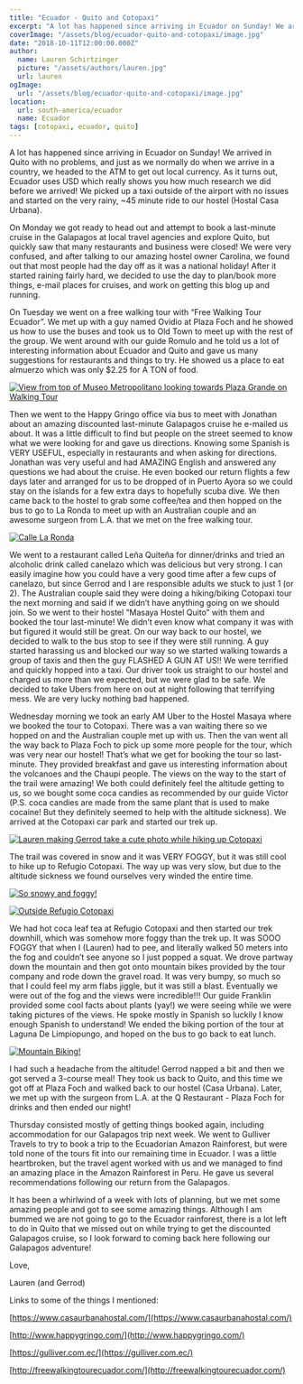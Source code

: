 ```yaml
---
title: "Ecuador - Quito and Cotopaxi"
excerpt: "A lot has happened since arriving in Ecuador on Sunday! We arrived in Quito with no problems, and just as we normally do when we arrive in a country..."
coverImage: "/assets/blog/ecuador-quito-and-cotopaxi/image.jpg"
date: "2018-10-11T12:00:00.000Z"
author:
  name: Lauren Schirtzinger
  picture: "/assets/authors/lauren.jpg"
  url: lauren
ogImage:
  url: "/assets/blog/ecuador-quito-and-cotopaxi/image.jpg"
location:
  url: south-america/ecuador
  name: Ecuador
tags: [cotopaxi, ecuador, quito]
---
```


A lot has happened since arriving in Ecuador on Sunday! We arrived in Quito with no problems, and just as we normally do when we arrive in a country, we headed to the ATM to get out local currency. As it turns out, Ecuador uses USD which really shows you how much research we did before we arrived! We picked up a taxi outside of the airport with no issues and started on the very rainy, ~45 minute ride to our hostel (Hostal Casa Urbana).

On Monday we got ready to head out and attempt to book a last-minute cruise in the Galapagos at local travel agencies and explore Quito, but quickly saw that many restaurants and business were closed! We were very confused, and after talking to our amazing hostel owner Carolina, we found out that most people had the day off as it was a national holiday! After it started raining fairly hard, we decided to use the day to plan/book more things, e-mail places for cruises, and work on getting this blog up and running.

On Tuesday we went on a free walking tour with “Free Walking Tour Ecuador”. We met up with a guy named Ovidio at Plaza Foch and he showed us how to use the buses and took us to Old Town to meet up with the rest of the group. We went around with our guide Romulo and he told us a lot of interesting information about Ecuador and Quito and gave us many suggestions for restaurants and things to try. He showed us a place to eat almuerzo which was only $2.25 for A TON of food.

[![View from top of Museo Metropolitano looking towards Plaza Grande on Walking Tour](/assets/blog/ecuador-quito-and-cotopaxi/IMG_4587.jpg "View from top of Museo Metropolitano looking towards Plaza Grande on Walking Tour")](/assets/blog/ecuador-quito-and-cotopaxi/IMG_4587.jpg)

Then we went to the Happy Gringo office via bus to meet with Jonathan about an amazing discounted last-minute Galapagos cruise he e-mailed us about. It was a little difficult to find but people on the street seemed to know what we were looking for and gave us directions. Knowing some Spanish is VERY USEFUL, especially in restaurants and when asking for directions. Jonathan was very useful and had AMAZING English and answered any questions we had about the cruise. He even booked our return flights a few days later and arranged for us to be dropped of in Puerto Ayora so we could stay on the islands for a few extra days to hopefully scuba dive. We then came back to the hostel to grab some coffee/tea and then hopped on the bus to go to La Ronda to meet up with an Australian couple and an awesome surgeon from L.A. that we met on the free walking tour.

[![Calle La Ronda](/assets/blog/ecuador-quito-and-cotopaxi/img_4615.jpg "Calle La Ronda")](/assets/blog/ecuador-quito-and-cotopaxi/img_4615.jpg)

We went to a restaurant called Leña Quiteña for dinner/drinks and tried an alcoholic drink called canelazo which was delicious but very strong. I can easily imagine how you could have a very good time after a few cups of canelazo, but since Gerrod and I are responsible adults we stuck to just 1 (or 2). The Australian couple said they were doing a hiking/biking Cotopaxi tour the next morning and said if we didn’t have anything going on we should join. So we went to their hostel “Masaya Hostel Quito” with them and booked the tour last-minute! We didn’t even know what company it was with but figured it would still be great. On our way back to our hostel, we decided to walk to the bus stop to see if they were still running. A guy started harassing us and blocked our way so we started walking towards a group of taxis and then the guy FLASHED A GUN AT US!! We were terrified and quickly hopped into a taxi. Our driver took us straight to our hostel and charged us more than we expected, but we were glad to be safe. We decided to take Ubers from here on out at night following that terrifying mess. We are very lucky nothing bad happened.

Wednesday morning we took an early AM Uber to the Hostel Masaya where we booked the tour to Cotopaxi. There was a van waiting there so we hopped on and the Australian couple met up with us. Then the van went all the way back to Plaza Foch to pick up some more people for the tour, which was very near our hostel! That’s what we get for booking the tour so last-minute. They provided breakfast and gave us interesting information about the volcanoes and the Chaupi people. The views on the way to the start of the trail were amazing! We both could definitely feel the altitude getting to us, so we bought some coca candies as recommended by our guide Victor (P.S. coca candies are made from the same plant that is used to make cocaine! But they definitely seemed to help with the altitude sickness). We arrived at the Cotopaxi car park and started our trek up.

[![Lauren making Gerrod take a cute photo while hiking up Cotopaxi](/assets/blog/ecuador-quito-and-cotopaxi/img_4638.jpg "Lauren making Gerrod take a cute photo while hiking up Cotopaxi")](/assets/blog/ecuador-quito-and-cotopaxi/img_4638.jpg)

The trail was covered in snow and it was VERY FOGGY, but it was still cool to hike up to Refugio Cotopaxi. The way up was very slow, but due to the altitude sickness we found ourselves very winded the entire time.

[![So snowy and foggy!](/assets/blog/ecuador-quito-and-cotopaxi/img_4653.jpg "So snowy and foggy!")](/assets/blog/ecuador-quito-and-cotopaxi/img_4653.jpg)

[![Outside Refugio Cotopaxi](/assets/blog/ecuador-quito-and-cotopaxi/img_4663.jpg "Outside Refugio Cotopaxi")](/assets/blog/ecuador-quito-and-cotopaxi/img_4663.jpg)

We had hot coca leaf tea at Refugio Cotopaxi and then started our trek downhill, which was somehow more foggy than the trek up. It was SOOO FOGGY that when I (Lauren) had to pee, and literally walked 50 meters into the fog and couldn’t see anyone so I just popped a squat. We drove partway down the mountain and then got onto mountain bikes provided by the tour company and rode down the gravel road. It was very bumpy, so much so that I could feel my arm flabs jiggle, but it was still a blast. Eventually we were out of the fog and the views were incredible!!! Our guide Franklin provided some cool facts about plants (yay!) we were seeing while we were taking pictures of the views. He spoke mostly in Spanish so luckily I know enough Spanish to understand! We ended the biking portion of the tour at Laguna De Limpiopungo, and hoped on the bus to go back to eat lunch.

[![Mountain Biking!](/assets/blog/ecuador-quito-and-cotopaxi/OI000001.jpg "Mountain Biking!")](/assets/blog/ecuador-quito-and-cotopaxi/OI000001.jpg)

I had such a headache from the altitude! Gerrod napped a bit and then we got served a 3-course meal! They took us back to Quito, and this time we got off at Plaza Foch and walked back to our hostel (Casa Urbana). Later, we met up with the surgeon from L.A. at the Q Restaurant - Plaza Foch for drinks and then ended our night!

Thursday consisted mostly of getting things booked again, including accommodation for our Galapagos trip next week. We went to Gulliver Travels to try to book a trip to the Ecuadorian Amazon Rainforest, but were told none of the tours fit into our remaining time in Ecuador. I was a little heartbroken, but the travel agent worked with us and we managed to find an amazing place in the Amazon Rainforest in Peru. He gave us several recommendations following our return from the Galapagos.

It has been a whirlwind of a week with lots of planning, but we met some amazing people and got to see some amazing things. Although I am bummed we are not going to go to the Ecuador rainforest, there is a lot left to do in Quito that we missed out on while trying to get the discounted Galapagos cruise, so I look forward to coming back here following our Galapagos adventure!

Love,

Lauren (and Gerrod)

Links to some of the things I mentioned:

[https://www.casaurbanahostal.com/](https://www.casaurbanahostal.com/)

[http://www.happygringo.com/](http://www.happygringo.com/)

[https://gulliver.com.ec/](https://gulliver.com.ec/)

[http://freewalkingtourecuador.com/](http://freewalkingtourecuador.com/)
